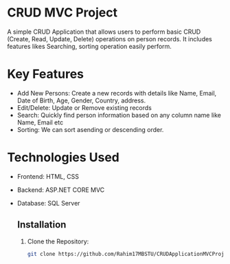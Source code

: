# CRUD MVC Project
A simple CRUD Application that allows users to perform basic CRUD (Create, Read, Update, Delete) operations on person records. It includes features likes Searching, sorting operation easily perform.

# Key Features
* Add New Persons: Create a new records with details like Name, Email, Date of Birth, Age, Gender, Country, address.
* Edit/Delete: Update or Remove existing records
* Search: Quickly find person information based on any column name like Name, Email etc
* Sorting: We can sort asending or descending order.

# Technologies Used
* Frontend: HTML, CSS
* Backend: ASP.NET CORE MVC
* Database: SQL Server

  ## Installation
  1. Clone the Repository:
     ````bash
     git clone https://github.com/Rahim17MBSTU/CRUDApplicationMVCProject.git
     ````
     
